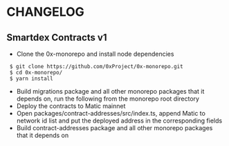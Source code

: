# CHANGELOG

## Smartdex Contracts v1

- Clone the 0x-monorepo and install node dependencies
```
 $ git clone https://github.com/0xProject/0x-monorepo.git
 $ cd 0x-monorepo/
 $ yarn install
```
- Build migrations package and all other monorepo packages that it depends on, run the following from the monorepo root directory
- Deploy the contracts to Matic mainnet
- Open packages/contract-addresses/src/index.ts, append Matic to network id list and put the deployed address in the corresponding fields
- Build contract-addresses package and all other monorepo packages that it depends on